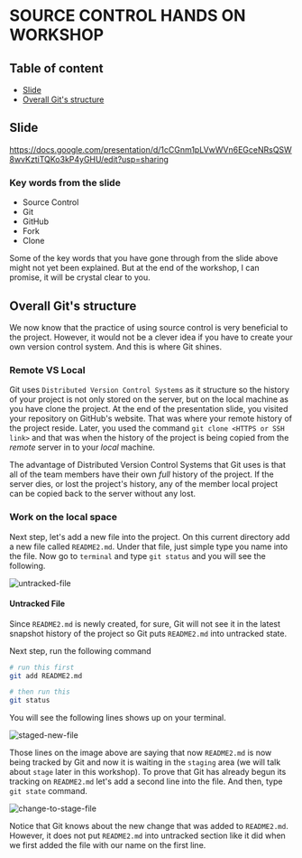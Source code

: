 # SOURCE CONTROL HANDS ON WORKSHOP

## Table of content

* [Slide](#Slide)
* [Overall Git's structure](#Overall-Git's-structure)

## Slide
https://docs.google.com/presentation/d/1cCGnm1pLVwWVn6EGceNRsQSW8wvKztiTQKo3kP4yGHU/edit?usp=sharing

### Key words from the slide
* Source Control
* Git
* GitHub
* Fork
* Clone

Some of the key words that you have gone through from the slide above might not yet been explained. But at the end of the workshop, I can promise, it will be crystal clear to you.

## Overall Git's structure
We now know that the practice of using source control is very beneficial to the project. However, it would not be a clever idea if you have to create your own version control system. And this is where Git shines.

### Remote VS Local
Git uses `Distributed Version Control Systems` as it structure so the history of your project is not only stored on the server, but on the local machine as you have clone the project. At the end of the presentation slide, you visited your repository on GitHub's website. That was where your remote history of the project reside. Later, you used the command `git clone <HTTPS or SSH link>` and that was when the history of the project is being copied from the *remote* server in to your *local* machine.

The advantage of Distributed Version Control Systems that Git uses is that all of the team members have their own *full* history of the project. If the server dies, or lost the project's history, any of the member local project can be copied back to the server without any lost. 

### Work on the local space
Next step, let's add a new file into the project. On this current directory add a new file called `README2.md`. Under that file, just simple type you name into the file. Now go to `terminal` and type `git status` and you will see the following.

![untracked-file](https://user-images.githubusercontent.com/11821799/51422310-00684080-1bdf-11e9-8285-59fdedd4425e.png)

#### Untracked File

Since `README2.md` is newly created, for sure, Git will not see it in the latest snapshot history of the project so Git puts `README2.md` into untracked state.

Next step, run the following command
```sh
# run this first
git add README2.md

# then run this
git status
```

You will see the following lines shows up on your terminal.

![staged-new-file](https://user-images.githubusercontent.com/11821799/51422528-af5a4b80-1be2-11e9-8f68-2d474131a242.png)

Those lines on the image above are saying that now `README2.md` is now being tracked by Git and now it is waiting in the `staging` area (we will talk about `stage` later in this workshop). To prove that Git has already begun its tracking on `README2.md` let's add a second line into the file. And then, type `git state` command.

![change-to-stage-file](https://user-images.githubusercontent.com/11821799/51422588-c0578c80-1be3-11e9-868a-b47fa534ee19.png)

Notice that Git knows about the new change that was added to `README2.md`. However, it does not put `README2.md` into untracked section like it did when we first added the file with our name on the first line.
